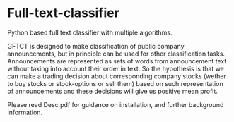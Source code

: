 # Full-text-classifier
Python based full text classifier with multiple algorithms. 

GFTCT is designed to make classification of public company announcements, but in principle can be used for other classification tasks. Announcements are represented as sets of words from announcement text without taking into account their order in text.
So the hypothesis is that we can make a trading decision about corresponding company stocks (wether to buy stocks or stock-options or sell them) based on such representation of announcements and these decisions will give us positive mean profit.

Please read Desc.pdf for guidance on installation, and further background information. 
